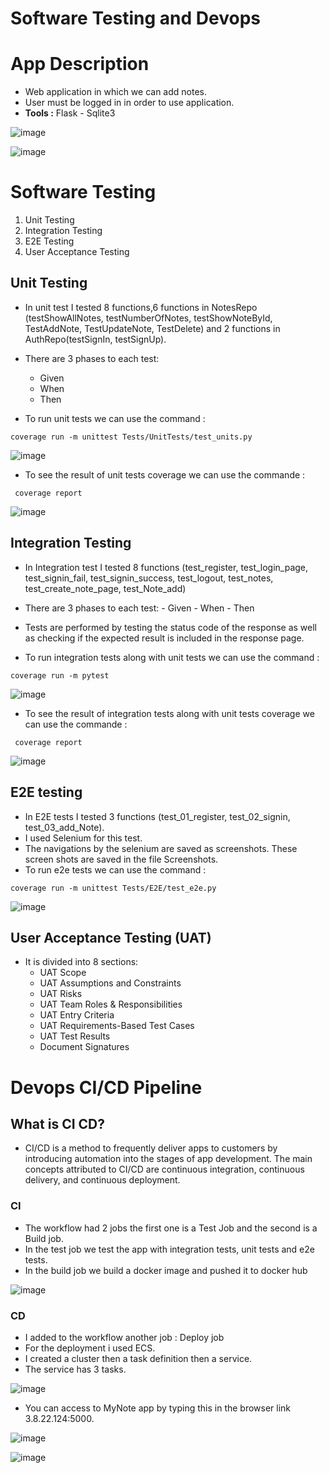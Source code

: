 # Software Testing and Devops 
  # App Description
  - Web application in which we can add notes.
  - User must be logged in in order to use application.
  - **Tools :** Flask - Sqlite3 
  
  ![image](https://user-images.githubusercontent.com/56639521/172022171-ab6cec3c-d4f6-432d-b603-8e8aef8da52d.png)
  
  ![image](https://user-images.githubusercontent.com/56639521/172022129-2c8a90d5-811d-4536-af1f-4e37cef09e08.png)
  
  # Software Testing
  
  1. Unit Testing
  2. Integration Testing
  3. E2E Testing
  4. User Acceptance Testing
  
  ## Unit Testing
  
  - In unit test I tested 8 functions,6 functions in NotesRepo (testShowAllNotes, testNumberOfNotes, testShowNoteById, TestAddNote, TestUpdateNote, TestDelete) and 2 functions in AuthRepo(testSignIn, testSignUp).
  - There are 3 phases to each test:
  
    - Given
    - When
    - Then
    
   - To run unit tests we can use the command : 
   ```
   coverage run -m unittest Tests/UnitTests/test_units.py
   ```
   ![image](https://user-images.githubusercontent.com/56639521/172022026-0a0a8f83-71fd-41d9-ac61-caadb6a5c2d0.png)  
   
   - To see the result of unit tests coverage we can use the commande : 
   ```
    coverage report
   ```
   ![image](https://user-images.githubusercontent.com/56639521/172044870-21b1fd8b-c989-4b08-8aeb-2e27f102f1bb.png)
   
   
   ## Integration Testing
   
   - In Integration test I tested 8 functions (test_register, test_login_page, test_signin_fail, test_signin_success, test_logout, test_notes, test_create_note_page, test_Note_add)
   - There are 3 phases to each test:
    - Given
    - When
    - Then
   - Tests are performed by testing the status code of the response as well as checking if the expected result is included in the response page.     
   
   - To run integration tests along with unit tests we can use the command : 
   ```
   coverage run -m pytest
   ```
   ![image](https://user-images.githubusercontent.com/56639521/172032606-85ab3d4a-08e7-4696-879b-63478b0e3f17.png)
   
   - To see the result of integration tests along with unit tests coverage we can use the commande :
   ```
    coverage report
   ``` 
  ![image](https://user-images.githubusercontent.com/56639521/172045527-5df2034a-4bf0-40e0-ae0e-6a13b054dafa.png)
  
  ## E2E testing
  - In E2E tests I tested 3 functions (test_01_register, test_02_signin, test_03_add_Note).
  - I used Selenium for this test.
  - The navigations by the selenium are saved as screenshots. These screen shots are saved in the file Screenshots.
  - To run e2e tests we can use the command : 
  ```
  coverage run -m unittest Tests/E2E/test_e2e.py
  ``` 
  
![image](https://user-images.githubusercontent.com/56639521/172171641-05e5b328-773a-4823-94b6-57db4348237c.png)


  
  
  ## User Acceptance Testing (UAT)
  - It is divided into 8 sections:
     - UAT Scope
     - UAT Assumptions and Constraints
     - UAT Risks
     - UAT Team Roles & Responsibilities
     - UAT Entry Criteria
     - UAT Requirements-Based Test Cases
     - UAT Test Results
     - Document Signatures


  # Devops CI/CD Pipeline
  ## What is CI CD?
   - CI/CD is a method to frequently deliver apps to customers by introducing automation into the stages of app development. The main concepts attributed to CI/CD are      continuous integration, continuous delivery, and continuous deployment.
   ### CI
   - The workflow had 2 jobs the first one is a Test Job and the second is a Build job.
   - In the test job we test the app with integration tests, unit tests and e2e tests.
   - In the build job we build a docker image and pushed it to docker hub
   
   ![image](https://user-images.githubusercontent.com/56639521/172193606-68d15665-78ca-4180-a2ce-7f0825c2a483.png)

  ### CD
  
  - I added to the  workflow another job : Deploy job
  - For the deployment i used ECS.
  - I created a cluster then a task definition then a service.
  - The service has 3 tasks.
  
  ![image](https://user-images.githubusercontent.com/56639521/172431737-e0aa1659-702a-460c-8585-d2dc18aa3885.png)
  
  
  - You can access to MyNote app by typing this in the browser link 3.8.22.124:5000.
  
  ![image](https://user-images.githubusercontent.com/56639521/172471241-b3042483-2f1c-49e2-af90-71bd241bcbe5.png)
  
  ![image](https://user-images.githubusercontent.com/56639521/172434188-e6b01554-112b-4cc9-805c-6d29b5e0b855.png)

